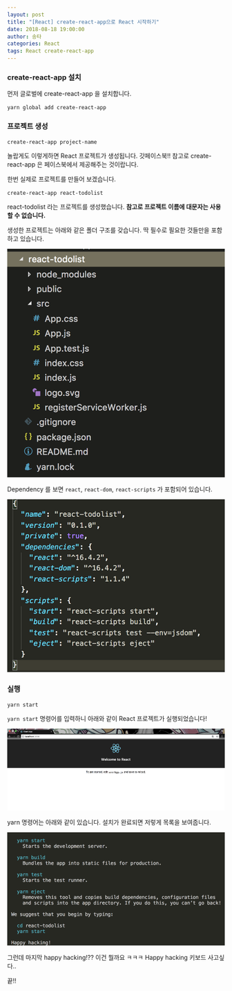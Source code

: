 ```yaml
---
layout: post
title: "[React] create-react-app으로 React 시작하기"
date: 2018-08-18 19:00:00
author: 송타
categories: React
tags: React create-react-app
---
```


### create-react-app 설치

먼저 글로벌에 create-react-app 을 설치합니다.

```
yarn global add create-react-app
```

### 프로젝트 생성

```
create-react-app project-name
```

놀랍게도 이렇게하면 React 프로젝트가 생성됩니다. 갓페이스북!! 참고로 create-react-app 은 페이스북에서 제공해주는 것이랍니다.

한번 실제로 프로젝트를 만들어 보겠습니다.

```
create-react-app react-todolist
```

react-todolist 라는 프로젝트를 생성했습니다. **참고로 프로젝트 이름에 대문자는 사용할 수 없습니다.**

생성한 프로젝트는 아래와 같은 폴더 구조를 갖습니다. 딱 필수로 필요한 것들만을 포함하고 있습니다.

![react-todolist 폳더 구조](/assets/img/2018-08-18-create-react-app/폴더구조.png)

Dependency 를 보면 `react`, `react-dom`, `react-scripts` 가 포함되어 있습니다.

![react-todolist dependency](/assets/img/2018-08-18-create-react-app/dependency.png)

### 실행

```
yarn start
```

`yarn start` 명령어를 입력하니 아래와 같이 React 프로젝트가 실행되었습니다!

![react-todolist 실행화면](/assets/img/2018-08-18-create-react-app/start.png)

yarn 명령어는 아래와 같이 있습니다. 설치가 완료되면 저렇게 목록을 보여줍니다.

![yarn 명령어](/assets/img/2018-08-18-create-react-app/yarn.png)

그런데 마지막 happy hacking!?? 이건 뭘까요 ㅋㅋㅋ Happy hacking 키보드 사고싶다..

끝!!
